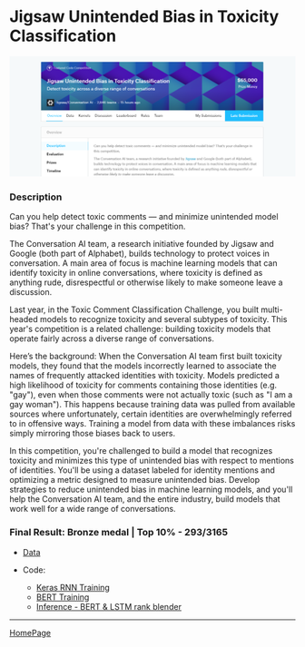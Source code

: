 # Jigsaw Unintended Bias in Toxicity Classification

![jigsawpic](img/jigsaw.png)

### Description

Can you help detect toxic comments ― and minimize unintended model bias? That's your challenge in this competition.

The Conversation AI team, a research initiative founded by Jigsaw and Google (both part of Alphabet), builds technology to protect voices in conversation. A main area of focus is machine learning models that can identify toxicity in online conversations, where toxicity is defined as anything rude, disrespectful or otherwise likely to make someone leave a discussion.

Last year, in the Toxic Comment Classification Challenge, you built multi-headed models to recognize toxicity and several subtypes of toxicity. This year's competition is a related challenge: building toxicity models that operate fairly across a diverse range of conversations.

Here’s the background: When the Conversation AI team first built toxicity models, they found that the models incorrectly learned to associate the names of frequently attacked identities with toxicity. Models predicted a high likelihood of toxicity for comments containing those identities (e.g. "gay"), even when those comments were not actually toxic (such as "I am a gay woman"). This happens because training data was pulled from available sources where unfortunately, certain identities are overwhelmingly referred to in offensive ways. Training a model from data with these imbalances risks simply mirroring those biases back to users.

In this competition, you're challenged to build a model that recognizes toxicity and minimizes this type of unintended bias with respect to mentions of identities. You'll be using a dataset labeled for identity mentions and optimizing a metric designed to measure unintended bias. Develop strategies to reduce unintended bias in machine learning models, and you'll help the Conversation AI team, and the entire industry, build models that work well for a wide range of conversations.

### Final Result: **Bronze medal** | Top 10% - 293/3165

- [Data](https://www.kaggle.com/c/jigsaw-unintended-bias-in-toxicity-classification/data)

- Code:
  - [Keras RNN Training](script/keras-rnn-training.html)
  - [BERT Training](script/bert-training.html)
  - [Inference - BERT & LSTM rank blender](script/bert-lstm-rank-blender.html)


---

[HomePage](../README.md)
